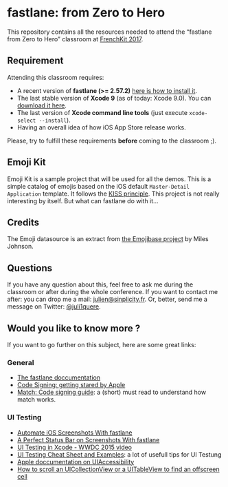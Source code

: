 # fastlane: from Zero to Hero

This repository contains all the resources needed to attend the “fastlane from Zero to Hero” classroom at [FrenchKit 2017](http://frenchkit.fr). 

## Requirement

Attending this classroom requires: 
- A recent version of **fastlane (>= 2.57.2)** [here is how to install it](https://docs.fastlane.tools/#choose-your-installation-method).
- The last stable version of **Xcode 9** (as of today: Xcode 9.0). You can [download it here](https://developer.apple.com/download/).
- The last version of **Xcode command line tools** (just execute `xcode-select --install`).
- Having an overall idea of how iOS App Store release works.

Please, try to fulfill these requirements **before** coming to the classroom ;).

## Emoji Kit

Emoji Kit is a sample project that will be used for all the demos. This is a simple catalog of emojis based on the iOS default `Master-Detail Application` template. It follows the [KISS principle](https://en.wikipedia.org/wiki/KISS_principle). This project is not really interesting by itself. But what can fastlane do with it… 


## Credits

The Emoji datasource is an extract from [the Emojibase project](https://github.com/milesj/emojibase/) by Miles Johnson.

## Questions

If you have any question about this, feel free to ask me during the classroom or after during the whole conference. If you want to contact me after: you can drop me a mail: [julien@sinplicity.fr](mailto:julien@sinplicity.fr). Or, better, send me a message on Twitter: [@juli1quere](https://twitter.com/Juli1Quere). 

## Would you like to know more ? 

If you want to go further on this subject, here are some great links:

### General
* [The fastlane doccumentation](https://docs.fastlane.tools/) 
* [Code Signing: getting stared by Apple](https://developer.apple.com/support/code-signing/)
* [Match: Code signing guide](https://codesigning.guide/): a (short) must read to understand how match works.

### UI Testing
* [Automate iOS Screenshots With fastlane](https://medium.com/@juli1quere/automate-ios-screenshots-with-fastlane-b4fd90ef425b)
* [A Perfect Status Bar on Screenshots With fastlane](https://medium.com/@juli1quere/a-perfect-status-bar-on-screenshots-with-fastlane-84a94a350b2a)
* [UI Testing in Xcode - WWDC 2015 video](https://developer.apple.com/videos/play/wwdc2015/406/)
* [UI Testing Cheat Sheet and Examples](http://masilotti.com/ui-testing-cheat-sheet/): a lot of usefull tips for UI Testung
* [Apple doccumentation on UIAccessibility](https://developer.apple.com/documentation/uikit/accessibility/uiaccessibility)
* [How to scroll an UICollectionView or a UITableView to find an offscreen cell](https://gist.github.com/juli1quere/d2cd529874ca73624eeb7159e3633d0f)